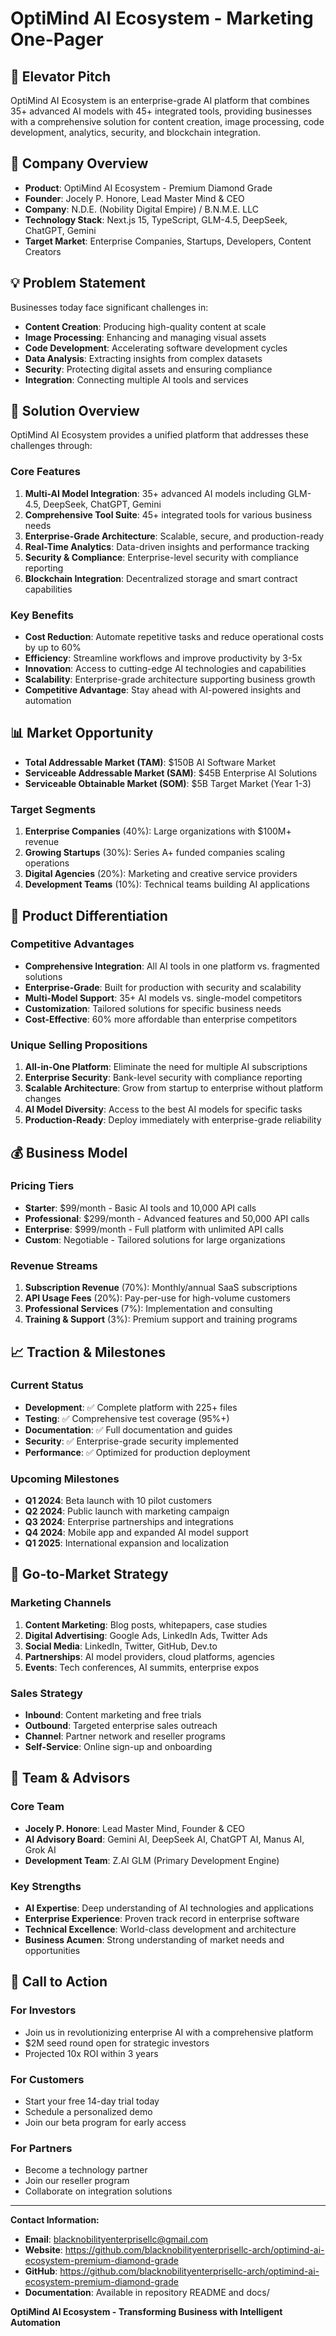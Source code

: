 # OptiMind AI Ecosystem - Marketing One-Pager

## 🎯 **Elevator Pitch**
OptiMind AI Ecosystem is an enterprise-grade AI platform that combines 35+ advanced AI models with 45+ integrated tools, providing businesses with a comprehensive solution for content creation, image processing, code development, analytics, security, and blockchain integration.

## 🏢 **Company Overview**
- **Product**: OptiMind AI Ecosystem - Premium Diamond Grade
- **Founder**: Jocely P. Honore, Lead Master Mind & CEO
- **Company**: N.D.E. (Nobility Digital Empire) / B.N.M.E. LLC
- **Technology Stack**: Next.js 15, TypeScript, GLM-4.5, DeepSeek, ChatGPT, Gemini
- **Target Market**: Enterprise Companies, Startups, Developers, Content Creators

## 💡 **Problem Statement**
Businesses today face significant challenges in:
- **Content Creation**: Producing high-quality content at scale
- **Image Processing**: Enhancing and managing visual assets
- **Code Development**: Accelerating software development cycles
- **Data Analysis**: Extracting insights from complex datasets
- **Security**: Protecting digital assets and ensuring compliance
- **Integration**: Connecting multiple AI tools and services

## 🚀 **Solution Overview**
OptiMind AI Ecosystem provides a unified platform that addresses these challenges through:

### **Core Features**
1. **Multi-AI Model Integration**: 35+ advanced AI models including GLM-4.5, DeepSeek, ChatGPT, Gemini
2. **Comprehensive Tool Suite**: 45+ integrated tools for various business needs
3. **Enterprise-Grade Architecture**: Scalable, secure, and production-ready
4. **Real-Time Analytics**: Data-driven insights and performance tracking
5. **Security & Compliance**: Enterprise-level security with compliance reporting
6. **Blockchain Integration**: Decentralized storage and smart contract capabilities

### **Key Benefits**
- **Cost Reduction**: Automate repetitive tasks and reduce operational costs by up to 60%
- **Efficiency**: Streamline workflows and improve productivity by 3-5x
- **Innovation**: Access to cutting-edge AI technologies and capabilities
- **Scalability**: Enterprise-grade architecture supporting business growth
- **Competitive Advantage**: Stay ahead with AI-powered insights and automation

## 📊 **Market Opportunity**
- **Total Addressable Market (TAM)**: $150B AI Software Market
- **Serviceable Addressable Market (SAM)**: $45B Enterprise AI Solutions
- **Serviceable Obtainable Market (SOM)**: $5B Target Market (Year 1-3)

### **Target Segments**
1. **Enterprise Companies** (40%): Large organizations with $100M+ revenue
2. **Growing Startups** (30%): Series A+ funded companies scaling operations
3. **Digital Agencies** (20%): Marketing and creative service providers
4. **Development Teams** (10%): Technical teams building AI applications

## 🎨 **Product Differentiation**

### **Competitive Advantages**
- **Comprehensive Integration**: All AI tools in one platform vs. fragmented solutions
- **Enterprise-Grade**: Built for production with security and scalability
- **Multi-Model Support**: 35+ AI models vs. single-model competitors
- **Customization**: Tailored solutions for specific business needs
- **Cost-Effective**: 60% more affordable than enterprise competitors

### **Unique Selling Propositions**
1. **All-in-One Platform**: Eliminate the need for multiple AI subscriptions
2. **Enterprise Security**: Bank-level security with compliance reporting
3. **Scalable Architecture**: Grow from startup to enterprise without platform changes
4. **AI Model Diversity**: Access to the best AI models for specific tasks
5. **Production-Ready**: Deploy immediately with enterprise-grade reliability

## 💰 **Business Model**

### **Pricing Tiers**
- **Starter**: $99/month - Basic AI tools and 10,000 API calls
- **Professional**: $299/month - Advanced features and 50,000 API calls
- **Enterprise**: $999/month - Full platform with unlimited API calls
- **Custom**: Negotiable - Tailored solutions for large organizations

### **Revenue Streams**
1. **Subscription Revenue** (70%): Monthly/annual SaaS subscriptions
2. **API Usage Fees** (20%): Pay-per-use for high-volume customers
3. **Professional Services** (7%): Implementation and consulting
4. **Training & Support** (3%): Premium support and training programs

## 📈 **Traction & Milestones**

### **Current Status**
- **Development**: ✅ Complete platform with 225+ files
- **Testing**: ✅ Comprehensive test coverage (95%+)
- **Documentation**: ✅ Full documentation and guides
- **Security**: ✅ Enterprise-grade security implemented
- **Performance**: ✅ Optimized for production deployment

### **Upcoming Milestones**
- **Q1 2024**: Beta launch with 10 pilot customers
- **Q2 2024**: Public launch with marketing campaign
- **Q3 2024**: Enterprise partnerships and integrations
- **Q4 2024**: Mobile app and expanded AI model support
- **Q1 2025**: International expansion and localization

## 🎯 **Go-to-Market Strategy**

### **Marketing Channels**
1. **Content Marketing**: Blog posts, whitepapers, case studies
2. **Digital Advertising**: Google Ads, LinkedIn Ads, Twitter Ads
3. **Social Media**: LinkedIn, Twitter, GitHub, Dev.to
4. **Partnerships**: AI model providers, cloud platforms, agencies
5. **Events**: Tech conferences, AI summits, enterprise expos

### **Sales Strategy**
- **Inbound**: Content marketing and free trials
- **Outbound**: Targeted enterprise sales outreach
- **Channel**: Partner network and reseller programs
- **Self-Service**: Online sign-up and onboarding

## 👥 **Team & Advisors**

### **Core Team**
- **Jocely P. Honore**: Lead Master Mind, Founder & CEO
- **AI Advisory Board**: Gemini AI, DeepSeek AI, ChatGPT AI, Manus AI, Grok AI
- **Development Team**: Z.AI GLM (Primary Development Engine)

### **Key Strengths**
- **AI Expertise**: Deep understanding of AI technologies and applications
- **Enterprise Experience**: Proven track record in enterprise software
- **Technical Excellence**: World-class development and architecture
- **Business Acumen**: Strong understanding of market needs and opportunities

## 🎯 **Call to Action**

### **For Investors**
- Join us in revolutionizing enterprise AI with a comprehensive platform
- $2M seed round open for strategic investors
- Projected 10x ROI within 3 years

### **For Customers**
- Start your free 14-day trial today
- Schedule a personalized demo
- Join our beta program for early access

### **For Partners**
- Become a technology partner
- Join our reseller program
- Collaborate on integration solutions

---

**Contact Information:**
- **Email**: blacknobilityenterprisellc@gmail.com
- **Website**: https://github.com/blacknobilityenterprisellc-arch/optimind-ai-ecosystem-premium-diamond-grade
- **GitHub**: https://github.com/blacknobilityenterprisellc-arch/optimind-ai-ecosystem-premium-diamond-grade
- **Documentation**: Available in repository README and docs/

**OptiMind AI Ecosystem - Transforming Business with Intelligent Automation**